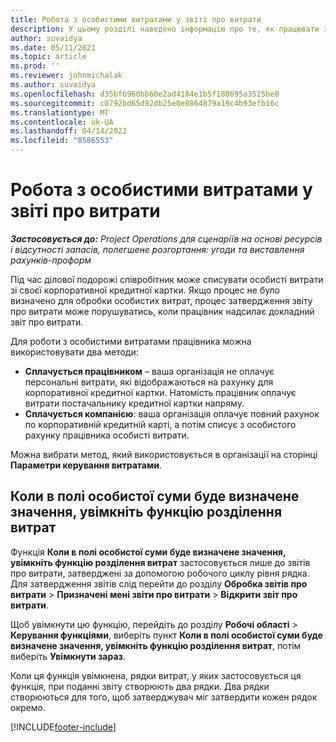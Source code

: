 ```yaml
---
title: Робота з особистими витратами у звіті про витрати
description: У цьому розділі наведено інформацію про те, як працювати з особистими витратами, понесеними працівниками під час подорожі для ділових цілей.
author: suvaidya
ms.date: 05/11/2021
ms.topic: article
ms.prod: ''
ms.reviewer: johnmichalak
ms.author: suvaidya
ms.openlocfilehash: d35bf6960bb60e2ad4184e1b5f188695a3525be0
ms.sourcegitcommit: c0792bd65d92db25e0e8864879a19c4b93efb10c
ms.translationtype: MT
ms.contentlocale: uk-UA
ms.lasthandoff: 04/14/2022
ms.locfileid: "8586553"
---
```

# <a name="work-with-personal-expenses-on-an-expense-report"></a>Робота з особистими витратами у звіті про витрати

_**Застосовується до:** Project Operations для сценаріїв на основі ресурсів і відсутності запасів, полегшене розгортання: угоди та виставлення рахунків-проформ_

Під час ділової подорожі співробітник може списувати особисті витрати зі своєї корпоративної кредитної картки. Якщо процес не було визначено для обробки особистих витрат, процес затвердження звіту про витрати може порушуватись, коли працівник надсилає докладний звіт про витрати.

Для роботи з особистими витратами працівника можна використовувати два методи:

  - **Сплачується працівником** – ваша організація не оплачує персональні витрати, які відображаються на рахунку для корпоративної кредитної картки. Натомість працівник оплачує витрати постачальнику кредитної картки напряму. 
  - **Сплачується компанією**: ваша організація оплачує повний рахунок по корпоративній кредитній карті, а потім списує з особистого рахунку працівника особисті витрати.

Можна вибрати метод, який використовується в організації на сторінці **Параметри керування витратами**.


## <a name="enable-split-expense-function-when-personal-amount-field-has-value-defined"></a>Коли в полі особистої суми буде визначене значення, увімкніть функцію розділення витрат

Функція **Коли в полі особистої суми буде визначене значення, увімкніть функцію розділення витрат** застосовується лише до звітів про витрати, затверджені за допомогою робочого циклу рівня рядка. Для затвердження звітів слід перейти до розділу **Обробка звітів про витрати** > **Призначені мені звіти про витрати** > **Відкрити звіт про витрати**. 

Щоб увімкнути цю функцію, перейдіть до розділу **Робочі області** > **Керування функціями**, виберіть пункт **Коли в полі особистої суми буде визначене значення, увімкніть функцію розділення витрат**, потім виберіть **Увімкнути зараз**. 

Коли ця функція увімкнена, рядки витрат, у яких застосовується ця функція, при поданні звіту створюють два рядки. Два рядки створюються для того, щоб затверджувач міг затвердити кожен рядок окремо.


[!INCLUDE[footer-include](../includes/footer-banner.md)]
